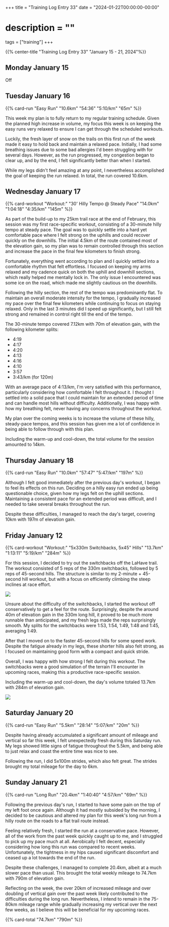 +++
title = "Training Log Entry 33"
date = "2024-01-22T00:00:00-00:00"
# description = ""
tags = ["training"]
+++

{{% center-title "Training Log Entry 33" "January 15 - 21, 2024"%}}

## Monday January 15

Off

## Tuesday January 16

{{% card-run "Easy Run" "10.6km" "54:36" "5:10/km" "65m" %}}

This week my plan is to fully return to my regular training schedule.
Given the planned high increase in volume, my focus this week is on keeping the easy runs very relaxed to ensure I can get through the scheduled workouts.

Luckily, the fresh layer of snow on the trails on this first run of the week made it easy to hold back and maintain a relaxed pace.
Initially, I had some breathing issues due to some bad allergies I'd been struggling with for several days. 
However, as the run progressed, my congestion began to clear up, and by the end, I felt significantly better than when I started. 

While my legs didn't feel amazing at any point, I nevertheless accomplished the goal of keeping the run relaxed.
In total, the run covered 10.6km.


## Wednesday January 17

{{% card-workout "Workout:" "30' Hilly Tempo @ Steady Pace" "14.0km" "1:04:18" "4:35/km" "145m" %}}

As part of the build-up to my 25km trail race at the end of February, this session was my first race-specific workout, consisting of a 30-minute hilly tempo at steady pace.
The goal was to quickly settle into a hard yet comfortable pace where I felt strong on the uphills and could recover quickly on the downhills. 
The initial 4.5km of the route contained most of the elevation gain, so my plan was to remain controlled through this section and increase the pace in the final few kilometers to finish strong.

Fortunately, everything went according to plan and I quickly settled into a comfortable rhythm that felt effortless.
I focused on keeping my arms relaxed and my cadence quick on both the uphill and downhill sections, which really helped me mentally lock in.
The only issue I encountered was some ice on the road, which made me slightly cautious on the downhills.

Following the hilly section, the rest of the tempo was predominantly flat.
To maintain an overall moderate intensity for the tempo, I gradually increased my pace over the final few kilometers while continuing to focus on staying relaxed.
Only in the last 3 minutes did I speed up significantly, but I still felt strong and remained in control right till the end of the tempo.

The 30-minute tempo covered 7.12km with 70m of elevation gain, with the following kilometer splits:

- 4:19
- 4:17
- 4:20
- 4:13
- 4:16
- 4:10
- 3:57
- 3:43/km (for 120m)

With an average pace of 4:13/km, I'm very satisfied with this performance, particularly considering how comfortable I felt throughout it.
I thought I settled into a solid pace that I could maintain for an extended period of time and can handle most hills without difficulty. 
Additionally, I was happy with how my breathing felt, never having any concerns throughout the workout.

My plan over the coming weeks is to increase the volume of these hilly, steady-pace tempos, and this session has given me a lot of confidence in being able to follow through with this plan.

Including the warm-up and cool-down, the total volume for the session amounted to 14km.


## Thursday January 18

{{% card-run "Easy Run" "10.0km" "57:47" "5:47/km" "197m" %}}

Although I felt good immediately after the previous day's workout, I began to feel its effects on this run.
Deciding on a hilly easy run ended up being questionable choice, given how my legs felt on the uphill sections.
Maintaining a consistent pace for an extended period was difficult, and I needed to take several breaks throughout the run.

Despite these difficulties, I managed to reach the day's target, covering 10km with 197m of elevation gain.


## Friday January 12

{{% card-workout "Workout:" "5x330m Switchbacks, 5x45\" Hills" "13.7km" "1:13:11" "5:19/km" "284m" %}}

For this session, I decided to try out the switchbacks off the LaHave trail.
The workout consisted of 5 reps of the 330m switchbacks, followed by 5 reps of 45-second hills.
The structure is similar to my 2-minute + 45-second hill workout, but with a focus on efficiently climbing the steep inclines at race effort.

<div class="landscape"><img src="/images/gallery/2024/9.jpg.webp"></div>

Unsure about the difficulty of the switchbacks, I started the workout off conservatively to get a feel for the route.
Surprisingly, despite the around 40m of elevation gain in the 330m long hill, it proved to be much more runnable than anticipated, and my fresh legs made the reps surprisingly smooth.
My splits for the switchbacks were 1:53, 1:54, 1:49, 1:48 and 1:45, averaging 1:49.

After that I moved on to the faster 45-second hills for some speed work.
Despite the fatigue already in my legs, these shorter hills also felt strong, as I focused on maintaining good form with a compact and quick stride.

Overall, I was happy with how strong I felt during this workout.
The switchbacks were a good simulation of the terrain I'll encounter in upcoming races, making this a productive race-specific session.

Including the warm-up and cool-down, the day's volume totaled 13.7km with 284m of elevation gain.

<div class="landscape"><img src="/images/gallery/2024/10.jpg.webp"></div>


## Saturday January 20

{{% card-run "Easy Run" "5.5km" "28:14" "5:07/km" "20m" %}}

Despite having already accumulated a significant amount of mileage and vertical so far this week, I felt unexpectedly fresh during this Saturday run. 
My legs showed little signs of fatigue throughout the 5.5km, and being able to just relax and coast the entire time was nice to see.

Following the run, I did 5x100m strides, which also felt great.
The strides brought my total mileage for the day to 6km.

## Sunday January 21

{{% card-run "Long Run" "20.4km" "1:40:40" "4:57/km" "69m" %}}

Following the previous day's run, I started to have some pain on the top of my left foot once again.
Although it had mostly subsided by the morning, I decided to be cautious and altered my plan for this week's long run from a hilly route on the roads to a flat trail route instead.

Feeling relatively fresh, I started the run at a conservative pace. 
However, all of the work from the past week quickly caught up to me, and I struggled to pick up my pace much at all.
Aerobically I felt decent, especially considering how long this run was compared to recent weeks.
Unfortunately, the tightness in my hips caused significant discomfort and ceased up a lot towards the end of the run.

Despite these challenges, I managed to complete 20.4km, albeit at a much slower pace than usual. 
This brought the total weekly mileage to 74.7km with 790m of elevation gain.

Reflecting on the week, the over 20km of increased mileage and over doubling of vertical gain over the past week likely contributed to the difficulties during the long run. 
Nevertheless, I intend to remain in the 75-80km mileage range while gradually increasing my vertical over the next few weeks, as I believe this will be beneficial for my upcoming races.

{{% card-total "74.7km" "790m" %}}
